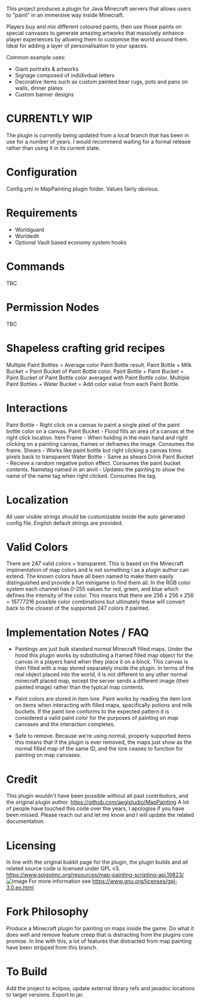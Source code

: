 This project produces a plugin for Java Minecraft servers that allows users to "paint" in an immersive way inside Minecraft.

Players buy and mix different coloured paints, then use those paints on special canvases to generate amazing artworks that massively enhance player experiences by allowing them to customise the world around them. Ideal for adding a layer of personalisation to your spaces. 

Common example uses:
- Giant portraits & artworks
- Signage composed of indidivdual letters
- Decorative items such as custom painted bear rugs, pots and pans on walls, dinner plates
- Custom banner designs

# CURRENTLY WIP
The plugin is currently being updated from a local branch that has been in use for a number of years. 
I would recommend waiting for a formal release rather than using it in its current state.

# Configuration
Config.yml in MapPainting plugin folder. Values fairly obvious.  

# Requirements
- Worldguard
- Worldedit
- Optional Vault based economy system hooks

# Commands
TBC

# Permission Nodes
TBC

# Shapeless crafting grid recipes
Multiple Paint Bottles = Average color Paint Bottle result.
Paint Bottle + Milk Bucket = Paint Bucket of Paint Bottle color.
Paint Bottle + Paint Bucket = Paint Bucket of Paint Bottle color averaged with Paint Bottle color.
Multiple Paint Bottles + Water Bucket = Add color value from each Paint Bottle.

# Interactions
Paint Bottle - Right click on a canvas to paint a single pixel of the paint bottle color on a canvas.
Paint Bucket - Flood fills an area of a canvas at the right click location.
Item Frame - When holding in the main hand and right clicking on a painting canvas, frames or deframes the image. Consumes the frame.
Shears - Works like paint bottle but right clicking a canvas trims pixels back to transparent
Water Bottle - Same as shears
Drink Paint Bucket - Recieve a random negative potion effect. Consumes the paint bucket contents.
Nametag named in an anvil - Updates the painting to show the name of the name tag when right clicked. Consumes the tag.

# Localization
All user visible strings should be customizable inside the auto generated config file. 
English default strings are provided.

# Valid Colors
There are 247 valid colors + transparent. This is based on the Minecraft implmentation of map colors and is not something I as a plugin author can extend. The known colors have all been named to make them easily distinguished and provide a fun minigame to find them all. In the RGB color system each channel has 0-255 values for red, green, and blue which defines the intensity of the color. This means that there are 256 x 256 x 256 = 16777216 possible color combinations but ultimately these will convert back to the closest of the supported 247 colors if painted.

# Implementation Notes / FAQ

- Paintings are just bulk standard normal Minecraft filled maps.
Under the hood this plugin works by substituting a framed filled map object for the canvas in a players hand when they place it on a block. This canvas is then filled with a map stored separately inside the plugin. In terms of the real object placed into the world, it is not different to any other normal minecraft placed map, except the server sends a different image (their painted image) rather than the typical map contents. 

- Paint colors are stored in item lore.
Paint works by reading the item lore on items when interacting with filled maps, specifically potions and milk buckets. If the paint lore conforms to the expected pattern it is considered a valid paint color for the purposes of painting on map canvases and the interaction completes.

- Safe to remove.
Because we're using normal, properly supported items this means that if the plugin is ever removed, the maps just show as the normal filled map of the same ID, and the lore ceases to function for painting on map canvases.

# Credit
This plugin wouldn't have been possible without all past contributors, and the original plugin author. 
https://github.com/aegistudio/MapPainting
A lot of people have touched this code over the years, I apologise if you have been missed. 
Please reach out and let me know and I will update the related documentation.

# Licensing
In line with the original bukkit page for the plugin, the plugin builds and all related source code is licensed under GPL v3.
https://www.spigotmc.org/resources/map-painting-scripting-api.19823/
![image](https://github.com/ETcodehome/MapPainting/assets/16591000/f24cc599-d91f-42c2-9a86-d802747ef115)
For more information see https://www.gnu.org/licenses/gpl-3.0.en.html

# Fork Philosophy
Produce a Minecraft plugin for painting on maps inside the game.
Do what it does well and remove feature creep that is distracting from the plugins core promise.
In line with this, a lot of features that distracted from map painting have been stripped from this branch.

# To Build
Add the project to eclipse, update external library refs and javadoc locations to target versions. Export to jar.
